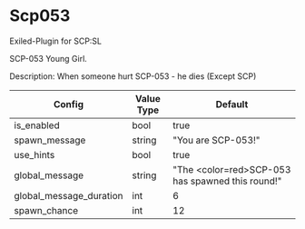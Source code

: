 # Scp053
Exiled-Plugin for SCP:SL

SCP-053 Young Girl.

Description: When someone hurt SCP-053 - he dies (Except SCP)

| Config | Value Type | Default |
| --- | --- | --- |
| is_enabled | bool | true |
| spawn_message | string | "You are SCP-053!" |
| use_hints | bool | true |
| global_message | string | "The <color=red>SCP-053</color> has spawned this round!" |
| global_message_duration | int | 6 |
| spawn_chance | int | 12 |
